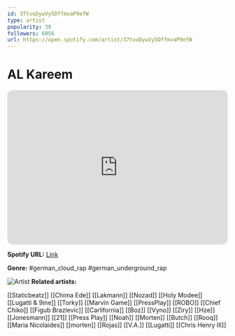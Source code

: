 ```yaml
---
id: 37tvoDywVy5DffmvaP9efW
type: artist
popularity: 39
followers: 6056
url: https://open.spotify.com/artist/37tvoDywVy5DffmvaP9efW
---
```

# AL Kareem

<iframe style="border-radius:12px" src="https://open.spotify.com/embed/artist/37tvoDywVy5DffmvaP9efW" width="100%" height="352" frameBorder="0" allowfullscreen="" allow="autoplay; clipboard-write; encrypted-media; fullscreen; picture-in-picture" loading="lazy"></iframe>

**Spotify URL:** [Link](https://open.spotify.com/artist/37tvoDywVy5DffmvaP9efW)

**Genre:**  #german_cloud_rap #german_underground_rap

![Artist](https://i.scdn.co/image/ab6761610000e5eb8ae1b9dca2ade5fc9925ce63)
**Related artists:**

[[Staticbeatz]]
[[Chima Ede]]
[[Lakmann]]
[[Nozad]]
[[Holy Modee]]
[[Lugatti & 9ine]]
[[Torky]]
[[Marvin Game]]
[[PressPlay]]
[[ROBO]]
[[Chief Chiko]]
[[Figub Brazlevic]]
[[Carlifornia]]
[[Boz]]
[[Vyno]]
[[Ziry]]
[[Hze]]
[[Jonesmann]]
[[21]]
[[Press Play]]
[[Noah]]
[[Morten]]
[[Butch]]
[[Rooq]]
[[Maria Nicolaides]]
[[morten]]
[[Rojas]]
[[V.A.]]
[[Lugatti]]
[[Chris Henry III]]
